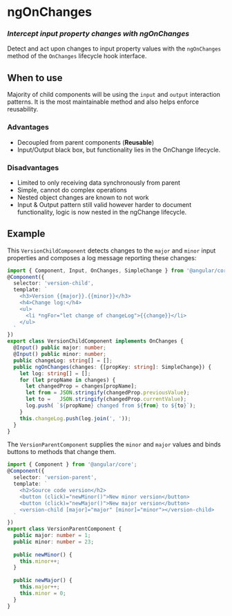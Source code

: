 # ngOnChanges

### *Intercept input property changes with ngOnChanges*

Detect and act upon changes to input property values with the `ngOnChanges` method of the `OnChanges` lifecycle hook interface.

## When to use 

Majority of child components will be using the `input` and `output` interaction patterns. It is the most maintainable method and also helps enforce reusability.
 
### Advantages

* Decoupled from parent components (**Reusable**)
* Input/Output black box, but functionality lies in the OnChange lifecycle.

### Disadvantages

* Limited to only receiving data synchronously from parent
* Simple, cannot do complex operations
* Nested object changes are known to not work
* Input & Output pattern still valid however harder to document functionality, logic is now nested in the ngChange lifecycle.

## Example

This `VersionChildComponent` detects changes to the `major` and `minor` input properties and composes a log message reporting these changes:

```typescript
import { Component, Input, OnChanges, SimpleChange } from '@angular/core';
@Component({
  selector: 'version-child',
  template: `
    <h3>Version {{major}}.{{minor}}</h3>
    <h4>Change log:</h4>
    <ul>
      <li *ngFor="let change of changeLog">{{change}}</li>
    </ul>
  `
})
export class VersionChildComponent implements OnChanges {
  @Input() public major: number;
  @Input() public minor: number;
  public changeLog: string[] = [];
  public ngOnChanges(changes: {[propKey: string]: SimpleChange}) {
    let log: string[] = [];
    for (let propName in changes) {
      let changedProp = changes[propName];
      let from = JSON.stringify(changedProp.previousValue);
      let to =   JSON.stringify(changedProp.currentValue);
      log.push( `${propName} changed from ${from} to ${to}`);
    }
    this.changeLog.push(log.join(', '));
  }
}
```

The `VersionParentComponent` supplies the `minor` and `major` values and binds buttons to methods that change them.

```typescript
import { Component } from '@angular/core';
@Component({
  selector: 'version-parent',
  template: `
    <h2>Source code version</h2>
    <button (click)="newMinor()">New minor version</button>
    <button (click)="newMajor()">New major version</button>
    <version-child [major]="major" [minor]="minor"></version-child>
  `
})
export class VersionParentComponent {
  public major: number = 1;
  public minor: number = 23;
  
  public newMinor() {
    this.minor++;
  }
  
  public newMajor() {
    this.major++;
    this.minor = 0;
  }
}
```
